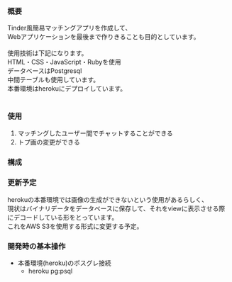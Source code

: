 ### 概要
Tinder風簡易マッチングアプリを作成して、<br>
Webアプリケーションを最後まで作りきることも目的としています。<br>
<br>
使用技術は下記になります。<br>
HTML・CSS・JavaScript・Rubyを使用<br>
データベースはPostgresql<br>
中間テーブルも使用しています。<br>
本番環境はherokuにデプロイしています。<br>
<br>

### 使用
1. マッチングしたユーザー間でチャットすることができる
2. トプ画の変更ができる

### 構成

### 更新予定
herokuの本番環境では画像の生成ができないという使用があるらしく、<br>
現状はバイナリデータをデータベースに保存して、それをviewに表示させる際にデコードしている形をとっています。<br>
これをAWS S3を使用する形式に変更する予定。

### 開発時の基本操作
- 本番環境(heroku)のポスグレ接続
  - heroku pg:psql

